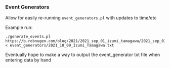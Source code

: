 ### Event Generators

Allow for easily re-running `event_generators.pl` with updates to time/etc

Example run:

    ./generate_events.pl https://b.robnugen.com/blog/2021/2021_sep_01_izumi_tamagawa/2021_sep_01_izumi_tamagawa_andy_rob_hiro.jpg < event_generators/2021_10_09_Izumi_Tamagawa.txt

Eventually hope to make a way to output the event_generator txt file when entering data by hand
